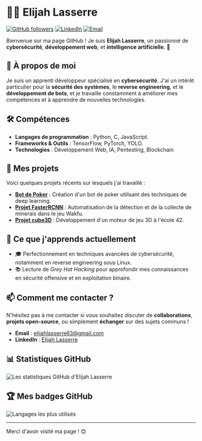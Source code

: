 # 🧑‍💻 Elijah Lasserre

[![GitHub followers](https://img.shields.io/github/followers/Astray63?label=Suiveurs&style=social)](https://github.com/Astray63)
[![LinkedIn](https://img.shields.io/badge/LinkedIn-Elijah%20Lasserre-blue)](https://www.linkedin.com/in/elijah-lasserre/)
[![Email](https://img.shields.io/badge/Email-elijahlasserre63%40gmail.com-yellow)](mailto:elijahlasserre63@gmail.com)

Bienvenue sur ma page GitHub ! Je suis **Elijah Lasserre**, un passionné de **cybersécurité**, **développement web**, et **intelligence artificielle**. 🌟

## 🚀 À propos de moi
Je suis un apprenti développeur spécialisé en **cybersécurité**. J'ai un intérêt particulier pour la **sécurité des systèmes**, le **reverse engineering**, et le **développement de bots**, et je travaille constamment à améliorer mes compétences et à apprendre de nouvelles technologies.

## 🛠️ Compétences
- **Langages de programmation** : Python, C, JavaScript.
- **Frameworks & Outils** : TensorFlow, PyTorch, YOLO.
- **Technologies** : Développement Web, IA, Pentesting, Blockchain

## 📂 Mes projets
Voici quelques projets récents sur lesquels j'ai travaillé :

- **[Bot de Poker](https://github.com/Astray63/nom-du-projet-1)** : Création d'un bot de poker utilisant des techniques de deep learning.
- **[Projet FasterRCNN](https://github.com/Astray63/FasterRCNN)** : Automatisation de la détection et de la collecte de minerais dans le jeu Wakfu.
- **[Projet cube3D](https://github.com/Astray63/nom-du-projet-3)** : Développement d'un moteur de jeu 3D à l'école 42.

## 🌱 Ce que j'apprends actuellement
- 🎓 Perfectionnement en techniques avancées de cybersécurité, notamment en reverse engineering sous Linux.
- 📚 Lecture de *Grey Hat Hacking* pour approfondir mes connaissances en sécurité offensive et en exploitation binaire.

## 📫 Comment me contacter ?
N'hésitez pas à me contacter si vous souhaitez discuter de **collaborations**, **projets open-source**, ou simplement **échanger** sur des sujets communs !

- **Email** : [elijahlasserre63@gmail.com](mailto:elijahlasserre63@gmail.com)
- **LinkedIn** : [Elijah Lasserre](https://www.linkedin.com/in/elijah-lasserre/)

## 📊 Statistiques GitHub
![Les statistiques GitHub d'Elijah Lasserre](https://github-readme-stats.vercel.app/api?username=Astray63&show_icons=true&hide=contribs,prs&theme=radical)

## 🏆 Mes badges GitHub
![Langages les plus utilisés](https://github-readme-stats.vercel.app/api/top-langs/?username=Astray63&layout=compact&theme=radical)

---

Merci d'avoir visité ma page ! 😊
